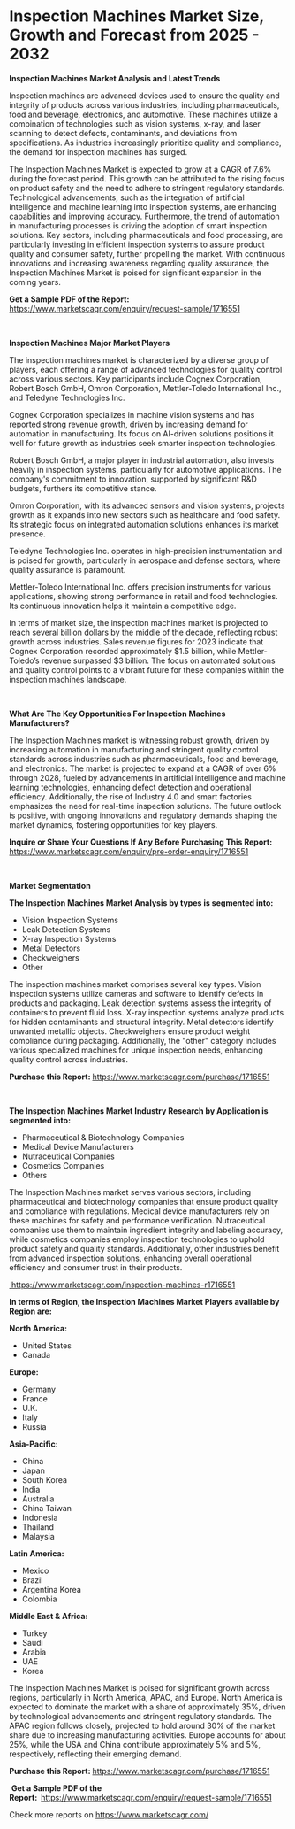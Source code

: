 <p><h1>Inspection Machines Market Size, Growth and Forecast from 2025 - 2032</h1></p><p><strong>Inspection Machines Market Analysis and Latest Trends</strong></p>
<p><p>Inspection machines are advanced devices used to ensure the quality and integrity of products across various industries, including pharmaceuticals, food and beverage, electronics, and automotive. These machines utilize a combination of technologies such as vision systems, x-ray, and laser scanning to detect defects, contaminants, and deviations from specifications. As industries increasingly prioritize quality and compliance, the demand for inspection machines has surged.</p><p>The Inspection Machines Market is expected to grow at a CAGR of 7.6% during the forecast period. This growth can be attributed to the rising focus on product safety and the need to adhere to stringent regulatory standards. Technological advancements, such as the integration of artificial intelligence and machine learning into inspection systems, are enhancing capabilities and improving accuracy. Furthermore, the trend of automation in manufacturing processes is driving the adoption of smart inspection solutions. Key sectors, including pharmaceuticals and food processing, are particularly investing in efficient inspection systems to assure product quality and consumer safety, further propelling the market. With continuous innovations and increasing awareness regarding quality assurance, the Inspection Machines Market is poised for significant expansion in the coming years.</p></p>
<p><strong>Get a Sample PDF of the Report:&nbsp;</strong> <a href="https://www.marketscagr.com/enquiry/request-sample/1716551?utm_campaign=2265&utm_medium=2&utm_source=Github&utm_content=ia&utm_term=18022025&utm_id=inspection-machines">https://www.marketscagr.com/enquiry/request-sample/1716551</a></p>
<p>&nbsp;</p>
<p><strong>Inspection Machines Major Market Players</strong></p>
<p><p>The inspection machines market is characterized by a diverse group of players, each offering a range of advanced technologies for quality control across various sectors. Key participants include Cognex Corporation, Robert Bosch GmbH, Omron Corporation, Mettler-Toledo International Inc., and Teledyne Technologies Inc. </p><p>Cognex Corporation specializes in machine vision systems and has reported strong revenue growth, driven by increasing demand for automation in manufacturing. Its focus on AI-driven solutions positions it well for future growth as industries seek smarter inspection technologies.</p><p>Robert Bosch GmbH, a major player in industrial automation, also invests heavily in inspection systems, particularly for automotive applications. The company's commitment to innovation, supported by significant R&D budgets, furthers its competitive stance.</p><p>Omron Corporation, with its advanced sensors and vision systems, projects growth as it expands into new sectors such as healthcare and food safety. Its strategic focus on integrated automation solutions enhances its market presence.</p><p>Teledyne Technologies Inc. operates in high-precision instrumentation and is poised for growth, particularly in aerospace and defense sectors, where quality assurance is paramount.</p><p>Mettler-Toledo International Inc. offers precision instruments for various applications, showing strong performance in retail and food technologies. Its continuous innovation helps it maintain a competitive edge.</p><p>In terms of market size, the inspection machines market is projected to reach several billion dollars by the middle of the decade, reflecting robust growth across industries. Sales revenue figures for 2023 indicate that Cognex Corporation recorded approximately $1.5 billion, while Mettler-Toledo’s revenue surpassed $3 billion. The focus on automated solutions and quality control points to a vibrant future for these companies within the inspection machines landscape.</p></p>
<p>&nbsp;</p>
<p><strong>What Are The Key Opportunities For Inspection Machines Manufacturers?</strong></p>
<p><p>The Inspection Machines market is witnessing robust growth, driven by increasing automation in manufacturing and stringent quality control standards across industries such as pharmaceuticals, food and beverage, and electronics. The market is projected to expand at a CAGR of over 6% through 2028, fueled by advancements in artificial intelligence and machine learning technologies, enhancing defect detection and operational efficiency. Additionally, the rise of Industry 4.0 and smart factories emphasizes the need for real-time inspection solutions. The future outlook is positive, with ongoing innovations and regulatory demands shaping the market dynamics, fostering opportunities for key players.</p></p>
<p><strong>Inquire or Share Your Questions If Any Before Purchasing This Report:</strong> <a href="https://www.marketscagr.com/enquiry/pre-order-enquiry/1716551?utm_campaign=2265&utm_medium=2&utm_source=Github&utm_content=ia&utm_term=18022025&utm_id=inspection-machines">https://www.marketscagr.com/enquiry/pre-order-enquiry/1716551</a></p>
<p>&nbsp;</p>
<p><strong>Market Segmentation</strong></p>
<p><strong>The Inspection Machines Market Analysis by types is segmented into:</strong></p>
<p><ul><li>Vision Inspection Systems</li><li>Leak Detection Systems</li><li>X-ray Inspection Systems</li><li>Metal Detectors</li><li>Checkweighers</li><li>Other</li></ul></p>
<p><p>The inspection machines market comprises several key types. Vision inspection systems utilize cameras and software to identify defects in products and packaging. Leak detection systems assess the integrity of containers to prevent fluid loss. X-ray inspection systems analyze products for hidden contaminants and structural integrity. Metal detectors identify unwanted metallic objects. Checkweighers ensure product weight compliance during packaging. Additionally, the "other" category includes various specialized machines for unique inspection needs, enhancing quality control across industries.</p></p>
<p><strong>Purchase this Report:&nbsp;</strong><a href="https://www.marketscagr.com/purchase/1716551?utm_campaign=2265&utm_medium=2&utm_source=Github&utm_content=ia&utm_term=18022025&utm_id=inspection-machines">https://www.marketscagr.com/purchase/1716551</a></p>
<p>&nbsp;</p>
<p><strong>The Inspection Machines Market Industry Research by Application is segmented into:</strong></p>
<p><ul><li>Pharmaceutical & Biotechnology Companies</li><li>Medical Device Manufacturers</li><li>Nutraceutical Companies</li><li>Cosmetics Companies</li><li>Others</li></ul></p>
<p><p>The Inspection Machines market serves various sectors, including pharmaceutical and biotechnology companies that ensure product quality and compliance with regulations. Medical device manufacturers rely on these machines for safety and performance verification. Nutraceutical companies use them to maintain ingredient integrity and labeling accuracy, while cosmetics companies employ inspection technologies to uphold product safety and quality standards. Additionally, other industries benefit from advanced inspection solutions, enhancing overall operational efficiency and consumer trust in their products.</p></p>
<p><a href="https://www.marketscagr.com/inspection-machines-r1716551?utm_campaign=2265&utm_medium=2&utm_source=Github&utm_content=ia&utm_term=18022025&utm_id=inspection-machines">&nbsp;https://www.marketscagr.com/inspection-machines-r1716551</a></p>
<p><strong>In terms of Region, the Inspection Machines Market Players available by Region are:</strong></p>
<p>
    <p> <strong> North America: </strong>
        <ul>
            <li>United States</li>
            <li>Canada</li>
        </ul>
        </p> 
    <p> <strong> Europe: </strong>
        <ul>
            <li>Germany</li>
            <li>France</li>
            <li>U.K.</li>
            <li>Italy</li>
            <li>Russia</li>
        </ul>
        </p> 
    <p> <strong> Asia-Pacific: </strong>
        <ul>
            <li>China</li>
            <li>Japan</li>
            <li>South Korea</li>
            <li>India</li>
            <li>Australia</li>
            <li>China Taiwan</li>
            <li>Indonesia</li>
            <li>Thailand</li>
            <li>Malaysia</li>
        </ul>
        </p> 
    <p> <strong> Latin America: </strong>
        <ul>
            <li>Mexico</li>
            <li>Brazil</li>
            <li>Argentina Korea</li>
            <li>Colombia</li>
        </ul>
        </p> 
    <p> <strong> Middle East & Africa: </strong>
        <ul>
            <li>Turkey</li>
            <li>Saudi</li>
            <li>Arabia</li>
            <li>UAE</li>
            <li>Korea</li>
        </ul>
    </p>
    </p>
<p><p>The Inspection Machines Market is poised for significant growth across regions, particularly in North America, APAC, and Europe. North America is expected to dominate the market with a share of approximately 35%, driven by technological advancements and stringent regulatory standards. The APAC region follows closely, projected to hold around 30% of the market share due to increasing manufacturing activities. Europe accounts for about 25%, while the USA and China contribute approximately 5% and 5%, respectively, reflecting their emerging demand.</p></p>
<p><strong>Purchase this Report: </strong><a href="https://www.marketscagr.com/purchase/1716551?utm_campaign=2265&utm_medium=2&utm_source=Github&utm_content=ia&utm_term=18022025&utm_id=inspection-machines">https://www.marketscagr.com/purchase/1716551</a></p>
<p>&nbsp;<strong>Get a Sample PDF of the Report:&nbsp;&nbsp;</strong><a href="https://www.marketscagr.com/enquiry/request-sample/1716551?utm_campaign=2265&utm_medium=2&utm_source=Github&utm_content=ia&utm_term=18022025&utm_id=inspection-machines">https://www.marketscagr.com/enquiry/request-sample/1716551</a></p>
<p><strong></strong></p>
<p>Check more reports on <a href="https://www.marketscagr.com/?utm_campaign=2265&utm_medium=2&utm_source=Github&utm_content=ia&utm_term=18022025&utm_id=inspection-machines">https://www.marketscagr.com/</a></p>